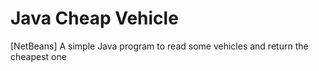 # Java Cheap Vehicle
[NetBeans] A simple Java program to read some vehicles and return the cheapest one
